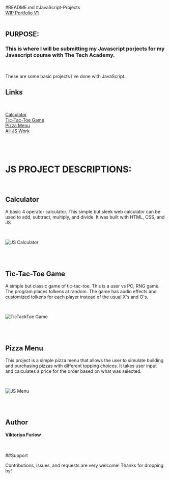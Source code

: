 #README.md
#JavaScript-Projects
<br>
[WIP Portfolio V1](sassycatslaps.github.io)
<br>
<br>

<h2>PURPOSE:</h2>
<h3>This is where I will be submitting my Javascript porjects for my Javascript course with The Tech Academy.</h3>
<br>

<p>These are some basic projects I've done with JavaScript.</p>

<h2>Links</h2>
<br>

[Calculator](https://github.com/SassyCatSlaps/JavaScript-Projects/tree/main/Calculator)
<br>
[Tic-Tac-Toe Game](https://github.com/SassyCatSlaps/JavaScript-Projects/tree/main/Basic%20JavaScript%20Projects/JS%20Practice/JavaScript%20Projects/TicTacToe)
<br>
[Pizza Menu](https://github.com/SassyCatSlaps/JavaScript-Projects/tree/main/Basic%20JavaScript%20Projects/JS%20Practice/JavaScript%20Projects/Pizza_Project)
<br>
[All JS Work](https://github.com/SassyCatSlaps/JavaScript-Projects)
<br>

<!--  Screenshots | screenshot gifs coming soon -->
<h1></h1>
<br>

<h1> JS PROJECT DESCRIPTIONS: </h1>

<br>

<h2>Calculator</h2>

<p>A basic 4 operator calculator. This simple but sleek web calculator can be used to add, subtract, multiply, and divide. It was built with HTML, CSS, and JS</p>

<br>

![JS Calculator](https://media.giphy.com/media/v1.Y2lkPTc5MGI3NjExYjVjYWRhNWJhZWM2MGQ3YWI3YmI0NTdlNjc2YzdiNjU1MWI2YjNlOSZlcD12MV9pbnRlcm5hbF9naWZzX2dpZklkJmN0PWc/a8mVIiyYDVqGTybIi2/giphy.gif)


<br>
<br>

<h2>Tic-Tac-Toe Game</h2>

<p>A simple but classic game of tic-tac-toe. This is a user vs PC, RNG game. The program places tolkens at random. The game has audio effects and customized tolkens for each player instead of the usual X's and O's.</p>

<br>

![TicTackToe Game](https://media.giphy.com/media/v1.Y2lkPTc5MGI3NjExYmZlYTJkYTQ4YzExN2U4YTYzNDIzMGFmNGU5ZGYwZGY1MTQ4NGE0MCZlcD12MV9pbnRlcm5hbF9naWZzX2dpZklkJmN0PWc/A4zE6QDcua9kqbObis/giphy.gif)


<br>
<br>

<h2>Pizza Menu</h2>

<p>This project is a simple pizza menu that allows the user to simulate building and purchasing pizzas with different topping choices. It takes user input and calculates a price for the order based on what was selected.</p>

<br>

![JS Menu](https://media.giphy.com/media/v1.Y2lkPTc5MGI3NjExNjcyNDE2YjAzNjJiYmZlODYzOGQ4OGFlMTA2ODE5NDZiMjAzOTc3MCZlcD12MV9pbnRlcm5hbF9naWZzX2dpZklkJmN0PWc/RnZsIc4NcMrNePPXXH/giphy.gif)

<br>
<br>

## Author

**Viktoriya Furlow**
<br>
<br>
<br>

##Support

Contributions, issues, and requests are very welcome!
Thanks for dropping by!
